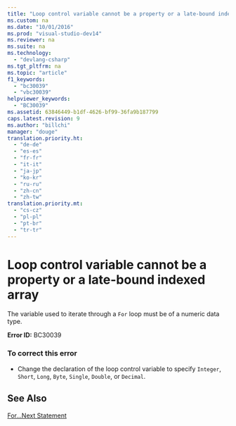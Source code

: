 ```yaml
---
title: "Loop control variable cannot be a property or a late-bound indexed array"
ms.custom: na
ms.date: "10/01/2016"
ms.prod: "visual-studio-dev14"
ms.reviewer: na
ms.suite: na
ms.technology: 
  - "devlang-csharp"
ms.tgt_pltfrm: na
ms.topic: "article"
f1_keywords: 
  - "bc30039"
  - "vbc30039"
helpviewer_keywords: 
  - "BC30039"
ms.assetid: 63846449-b1df-4626-bf99-36fa9b187799
caps.latest.revision: 9
ms.author: "billchi"
manager: "douge"
translation.priority.ht: 
  - "de-de"
  - "es-es"
  - "fr-fr"
  - "it-it"
  - "ja-jp"
  - "ko-kr"
  - "ru-ru"
  - "zh-cn"
  - "zh-tw"
translation.priority.mt: 
  - "cs-cz"
  - "pl-pl"
  - "pt-br"
  - "tr-tr"
---
```

# Loop control variable cannot be a property or a late-bound indexed array
The variable used to iterate through a `For` loop must be of a numeric data type.  
  
 **Error ID:** BC30039  
  
### To correct this error  
  
-   Change the declaration of the loop control variable to specify `Integer`, `Short`, `Long`, `Byte`, `Single`, `Double`, or `Decimal`.  
  
## See Also  
 [For...Next Statement](../Topic/For...Next%20Statement%20\(Visual%20Basic\).md)